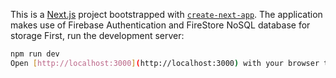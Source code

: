 This is a [Next.js](https://nextjs.org/) project bootstrapped with [`create-next-app`](https://github.com/vercel/next.js/tree/canary/packages/create-next-app).
The application makes use of Firebase Authentication and FireStore NoSQL database for storage
First, run the development server:

```bash
npm run dev
Open [http://localhost:3000](http://localhost:3000) with your browser to see the result.
